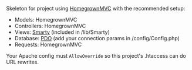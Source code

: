 Skeleton for project using [HomegrownMVC](https://github.com/konapun/HomegrownMVC) with the recommended setup:
  * Models: HomegrownMVC
  * Controllers: HomegrownMVC
  * Views: [Smarty](http://www.smarty.net/) (included in /lib/Smarty)
  * Database: [PDO](http://php.net/pdo) (add your connection params in /config/Config.php)
  * Requests: HomegrownMVC

Your Apache config must `AllowOverride` so this project's .htaccess can do URL rewrites.
